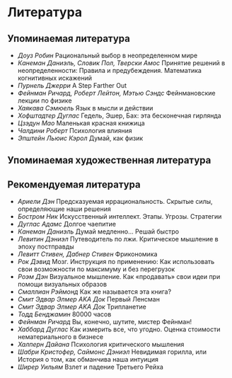 # Литература

## Упоминаемая литература
* _Доуз Робин_ Рациональный выбор в неопределенном мире
* _Канеман Даниэль, Словик Пол, Тверски Амос_ Принятие решений в неопределенности: Правила и предубеждения. Математика когнитивных искажений
* _Пурнель Джерри_ A Step Farther Out
* _Фейнман Ричард, Роберт Лейтон, Мэтью Сэндс_ Фейнмановские лекции по физике
* _Хаякава Cэмюель_ Язык в мысли и действии
* _Хофштадтер Дуглас_ Гедель, Эшер, Бах: эта бесконечная гирлянда
* _Цзэдун Мао_ Маленькая красная книжица
* _Чалдини Роберт_ Психология влияния
* _Эпштейн Льюис Кэрол_ Думай, как физик

## Упоминаемая художественная литература

## Рекомендуемая литература
* _Ариели Дэн_ Предсказуемая иррациональность. Скрытые силы, определяющие наши решения
* _Бостром Ник_ Искусственный интеллект. Этапы. Угрозы. Стратегии
* _Дуглас Адамс_ Долгое чаепитие
* _Канеман Даниэль_ Думай медленно... Решай быстро
* _Левитин Дэниэл_ Путеводитель по лжи. Критическое мышление в эпоху постправды
* _Левитт Стивен, Дабнер Стивен_ Фрикономика
* _Рок Дэвид_ Мозг. Инструкция по применению: Как использовать свои возможности по максимуму и без перегрузок
* _Роэм Дэн_ Визуальное мышление. Как «продавать» свои идеи при помощи визуальных образов
* _Смаллиан Рэймонд_ Как же называется эта книга?
* _Смит Эдвар Элмер AKA Док_ Первый Ленсман
* _Смит Эдвар Элмер AKA Док_ Трипланетие
* _Тодд Бенджамин_ 80000 часов
* _Фейнман Ричард_ Вы, конечно, шутите, мистер Фейнман!
* _Хаббард Дуглас_ Как измерить все, что угодно. Оценка стоимости нематериального в бизнесе
* _Халперн Дайана_ Психология критического мышления
* _Шабри Кристофер, Саймонс Дэниэл_ Невидимая горилла, или История о том, как обманчива наша интуиция
* _Ширер Уильям_ Взлет и падение Третьего Рейха
